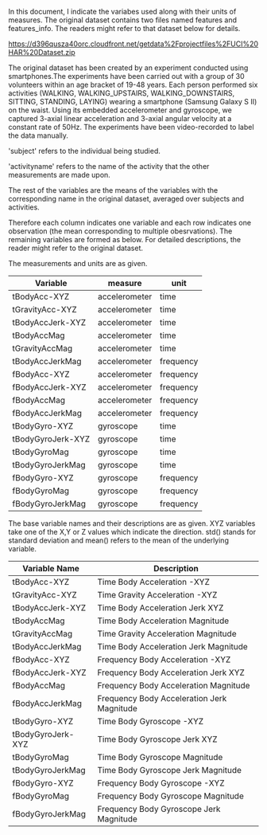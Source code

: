 In this document, I indicate the variabes used along with their units of measures.
The original dataset contains two files named features and features_info. The readers
might refer to that dataset below for details. 

https://d396qusza40orc.cloudfront.net/getdata%2Fprojectfiles%2FUCI%20HAR%20Dataset.zip 

The original dataset has been created by an experiment conducted using smartphones.The 
experiments have been carried out with a group of 30 volunteers within an age bracket 
of 19-48 years. Each person performed six activities (WALKING, WALKING_UPSTAIRS, 
WALKING_DOWNSTAIRS, SITTING, STANDING, LAYING) wearing a smartphone (Samsung Galaxy S II)
on the waist. Using its embedded accelerometer and gyroscope, we captured 3-axial linear 
acceleration and 3-axial angular velocity at a constant rate of 50Hz. The experiments have 
been video-recorded to label the data manually.

'subject' refers to the individual being studied.

'activityname' refers to the name of the activity that the other measurements are made upon.

The rest of the variables are the means of the variables with the corresponding name in the original
dataset, averaged over subjects and activities.

Therefore each column indicates one variable and each row indicates one observation (the mean 
corresponding to multiple obesrvations). The remaining variables are formed as below. For detailed
descriptions, the reader might refer to the original dataset.

The measurements and units are as given. 

| Variable          | measure       | unit      |
|-------------------|---------------|-----------|
| tBodyAcc-XYZ      | accelerometer | time      |
| tGravityAcc-XYZ   | accelerometer | time      |
| tBodyAccJerk-XYZ  | accelerometer | time      |
| tBodyAccMag       | accelerometer | time      |
| tGravityAccMag    | accelerometer | time      |
| tBodyAccJerkMag   | accelerometer | frequency |
| fBodyAcc-XYZ      | accelerometer | frequency |
| fBodyAccJerk-XYZ  | accelerometer | frequency |
| fBodyAccMag       | accelerometer | frequency |
| fBodyAccJerkMag   | accelerometer | frequency |
| tBodyGyro-XYZ     | gyroscope     | time      |
| tBodyGyroJerk-XYZ | gyroscope     | time      |
| tBodyGyroMag      | gyroscope     | time      |
| tBodyGyroJerkMag  | gyroscope     | time      |
| fBodyGyro-XYZ     | gyroscope     | frequency |
| fBodyGyroMag      | gyroscope     | frequency |
| fBodyGyroJerkMag  | gyroscope     | frequency |


The base variable names and their descriptions are as given. XYZ variables take one of the X,Y or 
Z values which indicate the direction. std() stands for standard deviation and mean() refers to the
mean of the underlying variable.


 
| Variable Name     | Description                                    |
|-------------------|---------------------------------------------|
| tBodyAcc-XYZ      | Time Body Acceleration -XYZ                 |
| tGravityAcc-XYZ   | Time Gravity Acceleration -XYZ              |
| tBodyAccJerk-XYZ  | Time Body Acceleration Jerk  XYZ            |
| tBodyAccMag       | Time Body Acceleration Magnitude            |
| tGravityAccMag    | Time Gravity Acceleration Magnitude         |
| tBodyAccJerkMag   | Time Body Acceleration Jerk Magnitude       |
| fBodyAcc-XYZ      | Frequency Body Acceleration -XYZ            |
| fBodyAccJerk-XYZ  | Frequency Body Acceleration Jerk    XYZ     |
| fBodyAccMag       | Frequency Body Acceleration Magnitude       |
| fBodyAccJerkMag   | Frequency Body Acceleration Jerk Magnitude  |
| tBodyGyro-XYZ     | Time Body Gyroscope -XYZ                    |
| tBodyGyroJerk-XYZ | Time Body Gyroscope Jerk  XYZ               |
| tBodyGyroMag      | Time Body Gyroscope Magnitude               |
| tBodyGyroJerkMag  | Time Body Gyroscope Jerk Magnitude          |
| fBodyGyro-XYZ     | Frequency Body Gyroscope -XYZ               |
| fBodyGyroMag      | Frequency Body Gyroscope Magnitude          |
| fBodyGyroJerkMag  | Frequency Body Gyroscope Jerk Magnitude     |
